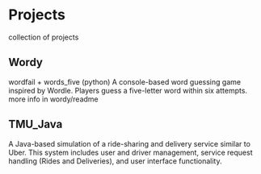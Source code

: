# Projects
collection of projects

## Wordy

wordfail + words_five (python)
A console-based word guessing game inspired by Wordle. Players guess a five-letter word within six attempts. 
more info in wordy/readme

## TMU_Java

A Java-based simulation of a ride-sharing and delivery service similar to Uber. This system includes user and driver management, service request handling (Rides and Deliveries), and user interface functionality.
